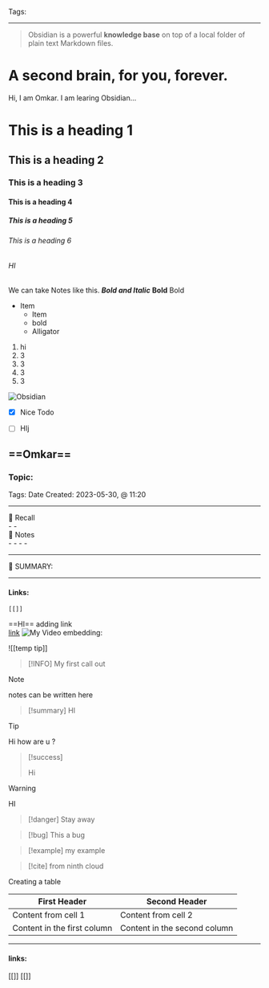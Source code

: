 
Tags: 

------------------------------------------
> Obsidian is a powerful **knowledge base** on top of a local folder of plain text Markdown files.

# A second brain, for you, forever.


Hi, I am Omkar. I am learing Obsidian...
# This is a heading 1
## This is a heading 2
### This is a heading 3 
#### This is a heading 4
##### This is a heading 5
###### This is a heading 6
###### HI 
We can take Notes like this. 
_**Bold and Italic**_
**Bold** Bold 


- Item
	- Item
	- bold
	- Alligator
1. hi
1. 3
2. 3
3. 3
4. 3

![Obsidian](https://obsidian.md/images/banner.png)

- [x] Nice Todo

- [ ] HIj 

==Omkar==
------------------------- 

### Topic: 
Tags: 
Date Created:  2023-05-30, @ 11:20

---

<aside>
🧠 Recall
</aside>
- 
- 

<aside>
📄 Notes

</aside>
- 
- 
- 
- 

---

<aside>
📌 SUMMARY:

</aside>


---

#### Links:
	[[]]
==HI==
adding link  
[link](obsidian://open?vault=My%20Data%20Science%20Notes&file=Orphans%2FVocabulary)
![My Video](https://youtu.be/57OO7_ZQV_4)
embedding: 

![[temp tip]]


>[!INFO]
>My first call out

>[!note]
>notes can be written here

>[!summary]
>HI

>[!tip]
>Hi how are u ?

>[!success]
>
>Hi

>[!warning] 
>HI

>[!danger]
>Stay away
 
>[!bug]
>This a bug

>[!example]
>my example

>[!cite]
>from ninth cloud

Creating a table

First Header | Second Header 
--- | --- 
Content from cell 1 | Content from cell 2 
Content in the first column | Content in the second column


---------------------
#### links:
[[]]
[[]]